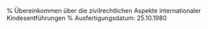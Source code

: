 % Übereinkommen über die zivilrechtlichen Aspekte internationaler Kindesentführungen
% Ausfertigungsdatum: 25.10.1980
 